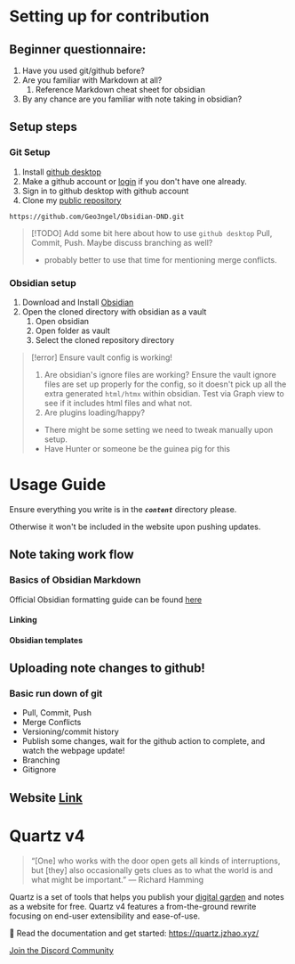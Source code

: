 # Setting up for contribution
## Beginner questionnaire:
1. Have you used git/github before?
2. Are you familiar with Markdown at all?
	1. Reference Markdown cheat sheet for obsidian
3. By any chance are you familiar with note taking in obsidian?

## Setup steps
### Git Setup
1. Install [github desktop](https://desktop.github.com/download/)
2. Make a github account or [login](https://github.com/login) if you don't have one already.
3. Sign in to github desktop with github account
4. Clone my [public repository](https://github.com/Geo3ngel/Obsidian-DND)
```
https://github.com/Geo3ngel/Obsidian-DND.git
```
> [!TODO] Add some bit here about how to use `github desktop`
> Pull, Commit, Push.
> Maybe discuss branching as well?
> - probably better to use that time for mentioning merge conflicts.
### Obsidian setup
1. Download and Install [Obsidian](https://obsidian.md/download)
2. Open the cloned directory with obsidian as a vault
	1. Open obsidian
	2. Open folder as vault
	3. Select the cloned repository directory
> [!error] Ensure vault config is working!
> 1. Are obsidian's ignore files are working? Ensure the vault ignore files are set up properly for the config, so it doesn't pick up all the extra generated `html/htmx` within obsidian. Test via Graph view to see if it includes html files and what not.
> 2. Are plugins loading/happy?
> 	- There might be some setting we need to tweak manually upon setup.
> 	- Have Hunter or someone be the guinea pig for this

# Usage Guide
Ensure everything you write is in the ***`content`*** directory please.

Otherwise it won't be included in the website upon pushing updates.
## Note taking work flow
### Basics of Obsidian Markdown
Official Obsidian formatting guide can be found [here](https://help.obsidian.md/Editing+and+formatting/Basic+formatting+syntax)
#### Linking
#### Obsidian templates
## Uploading note changes to github!
### Basic run down of git
- Pull, Commit, Push
- Merge Conflicts
- Versioning/commit history
- Publish some changes, wait for the github action to complete, and watch the webpage update!
- Branching
- Gitignore

## Website [Link](https://geo3ngel.github.io/Obsidian-DND/)
# Quartz v4

> “[One] who works with the door open gets all kinds of interruptions, but [they] also occasionally gets clues as to what the world is and what might be important.” — Richard Hamming

Quartz is a set of tools that helps you publish your [digital garden](https://jzhao.xyz/posts/networked-thought) and notes as a website for free.
Quartz v4 features a from-the-ground rewrite focusing on end-user extensibility and ease-of-use.

🔗 Read the documentation and get started: https://quartz.jzhao.xyz/

[Join the Discord Community](https://discord.gg/cRFFHYye7t)
